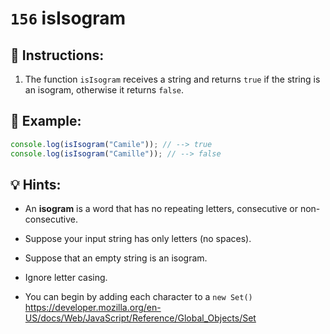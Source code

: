 # `156` isIsogram

## 📝 Instructions:

1. The function `isIsogram` receives a string and returns `true` if the string is an isogram, otherwise it returns `false`.

## 📎 Example:

```js
console.log(isIsogram("Camile")); // --> true
console.log(isIsogram("Camille")); // --> false
```

## 💡 Hints:

+ An **isogram** is a word that has no repeating letters, consecutive or non-consecutive. 

+ Suppose your input string has only letters (no spaces).

+ Suppose that an empty string is an isogram.

+ Ignore letter casing.

+ You can begin by adding each character to a `new Set()` https://developer.mozilla.org/en-US/docs/Web/JavaScript/Reference/Global_Objects/Set
